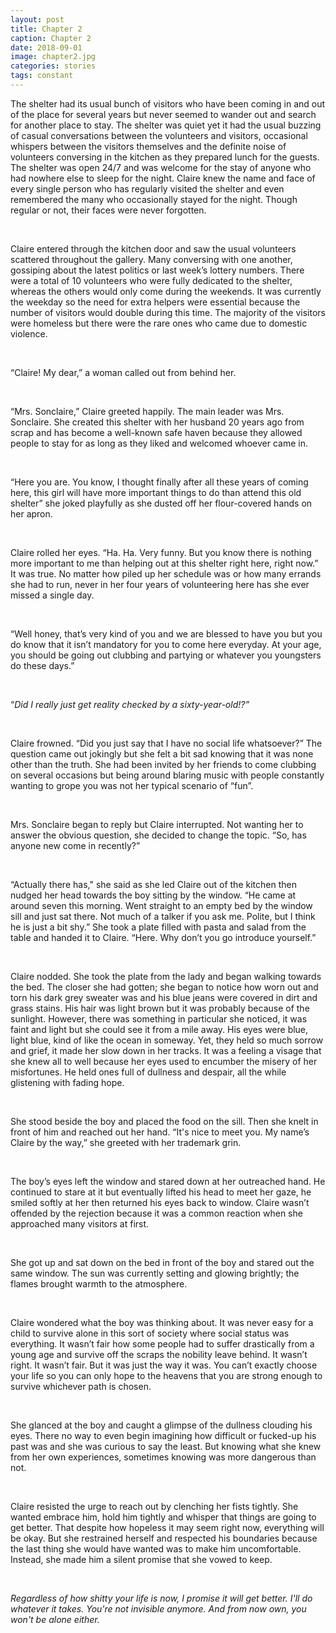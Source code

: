 ```yaml
---
layout: post
title: Chapter 2
caption: Chapter 2
date: 2018-09-01
image: chapter2.jpg
categories: stories
tags: constant
---
```


 

The shelter had its usual bunch of visitors who have been coming in and out of the place for several years but never seemed to wander out and search for another place to stay. The shelter was quiet yet it had the usual buzzing of casual conversations between the volunteers and visitors, occasional whispers between the visitors themselves and the definite noise of volunteers conversing in the kitchen as they prepared lunch for the guests. The shelter was open 24/7 and was welcome for the stay of anyone who had nowhere else to sleep for the night. Claire knew the name and face of every single person who has regularly visited the shelter and even remembered the many who occasionally stayed for the night. Though regular or not, their faces were never forgotten. 

  <br/>

Claire entered through the kitchen door and saw the usual volunteers scattered throughout the gallery. Many conversing with one another, gossiping about the latest politics or last week’s lottery numbers. There were a total of 10 volunteers who were fully dedicated to the shelter, whereas the others would only come during the weekends. It was currently the weekday so the need for extra helpers were essential because the number of visitors would double during this time. The majority of the visitors were homeless but there were the rare ones who came due to domestic violence. 

  <br/>

“Claire! My dear,” a woman called out from behind her.

  <br/>

“Mrs. Sonclaire,” Claire greeted happily. The main leader was Mrs. Sonclaire. She created this shelter with her husband 20 years ago from scrap and has become a well-known safe haven because they allowed people to stay for as long as they liked and welcomed whoever came in. 

  <br/>

“Here you are. You know, I thought finally after all these years of coming here, this girl will have more important things to do than attend this old shelter” she joked playfully as she dusted off her flour-covered hands on her apron.

  <br/>

Claire rolled her eyes. “Ha. Ha. Very funny. But you know there is nothing more important to me than helping out at this shelter right here, right now.” It was true. No matter how piled up her schedule was or how many errands she had to run, never in her four years of volunteering here has she ever missed a single day. 

  <br/>

“Well honey, that’s very kind of you and we are blessed to have you but you do know that it isn’t mandatory for you to come here everyday. At your age, you should be going out clubbing and partying or whatever you youngsters do these days.”

  <br/>

“*Did I really just get reality checked by a sixty-year-old!?”*

  <br/>

Claire frowned. “Did you just say that I have no social life whatsoever?” The question came out jokingly but she felt a bit sad knowing that it was none other than the truth. She had been invited by her friends to come clubbing on several occasions but being around blaring music with people constantly wanting to grope you was not her typical scenario of “fun”.

  <br/>

Mrs. Sonclaire began to reply but Claire interrupted. Not wanting her to answer the obvious question, she decided to change the topic. “So, has anyone new come in recently?”

  <br/>

“Actually there has," she said as she led Claire out of the kitchen then nudged her head towards the boy sitting by the window. “He came at around seven this morning. Went straight to an empty bed by the window sill and just sat there. Not much of a talker if you ask me. Polite, but I think he is just a bit shy.” She took a plate filled with pasta and salad from the table and handed it to Claire. “Here. Why don’t you go introduce yourself.”

  <br/>

Claire nodded. She took the plate from the lady and began walking towards the bed. The closer she had gotten; she began to notice how worn out and torn his dark grey sweater was and his blue jeans were covered in dirt and grass stains. His hair was light brown but it was probably because of the sunlight. However, there was something in particular she noticed, it was faint and light but she could see it from a mile away. His eyes were blue, light blue, kind of like the ocean in someway. Yet, they held so much sorrow and grief, it made her slow down in her tracks. It was a feeling a visage that she knew all to well because her eyes used to encumber the misery of her misfortunes. He held ones full of dullness and despair, all the while glistening with fading hope. 

 <br/>

She stood beside the boy and placed the food on the sill. Then she knelt in front of him and reached out her hand. “It's nice to meet you. My name’s Claire by the way,” she greeted with her trademark grin. 

 <br/>

The boy’s eyes left the window and stared down at her outreached hand. He continued to stare at it but eventually lifted his head to meet her gaze, he smiled softly at her then returned his eyes back to window. Claire wasn’t offended by the rejection because it was a common reaction when she approached many visitors at first. 

  <br/>

She got up and sat down on the bed in front of the boy and stared out the same window. The sun was currently setting and glowing brightly; the flames brought warmth to the atmosphere. 

  <br/>

Claire wondered what the boy was thinking about. It was never easy for a child to survive alone in this sort of society where social status was everything. It wasn’t fair how some people had to suffer drastically from a young age and survive off the scraps the nobility leave behind. It wasn’t right. It wasn’t fair. But it was just the way it was. You can’t exactly choose your life so you can only hope to the heavens that you are strong enough to survive whichever path is chosen.  

  <br/>

She glanced at the boy and caught a glimpse of the dullness clouding his eyes. There no way to even begin imagining how difficult or fucked-up his past was and she was curious to say the least. But knowing what she knew from her own experiences, sometimes knowing was more dangerous than not. 

  <br/>

Claire resisted the urge to reach out by clenching her fists tightly. She wanted embrace him, hold him tightly and whisper that things are going to get better. That despite how hopeless it may seem right now, everything will be okay.  But she restrained herself and respected his boundaries because the last thing she would have wanted was to make him uncomfortable. Instead, she made him a silent promise that she vowed to keep.

   <br/>

*Regardless of how shitty your life is now, I promise it will get better. I'll do whatever it takes. You're not invisible anymore. And from now own, you won't be alone either.*

​    
